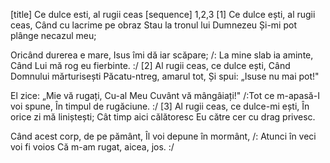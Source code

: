 [title] Ce dulce esti, al rugii ceas
[sequence] 1,2,3
[1]
Ce dulce ești, al rugii ceas,
Când cu lacrime pe obraz
Stau la tronul lui Dumnezeu
Și-mi pot plânge necazul meu;

Oricând durerea e mare,
Isus îmi dă iar scăpare;
/: La mine slab ia aminte,
Când Lui mă rog eu fierbinte. :/
[2]
Al rugii ceas, ce dulce ești,
Când Domnului mărturisești
Păcatu-ntreg, amarul tot,
Și spui: „Isuse nu mai pot!"

El zice: „Mie vă rugați,
Cu-al Meu Cuvânt vă mângâiați!"
/:Tot ce m-apasă-I voi spune,
În timpul de rugăciune. :/
[3]
Al rugii ceas, ce dulce-mi ești,
În orice zi mă liniștești;
Cât timp aici călătoresc
Eu către cer cu drag privesc.

Când acest corp, de pe pământ,
Îl voi depune în mormânt,
/: Atunci în veci voi fi voios
Că m-am rugat, aicea, jos. :/

